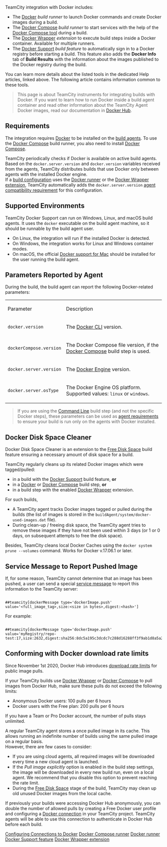 [//]: # (title: Integrating TeamCity with Docker)
[//]: # (auxiliary-id: Integrating TeamCity with Docker)

TeamCity integration with Docker includes:
* The [Docker](docker.md) _build runner_ to launch Docker commands and create Docker images during a build.
* The [Docker Compose](docker-compose.md) _build runner_ to start services with the help of the [Docker Compose tool](https://docs.docker.com/compose/) during a build.
* The [Docker Wrapper](docker-wrapper.md) _extension_ to execute build steps inside a Docker container. Available for multiple runners.
* The [Docker Support](docker-support.md) _build feature_ to automatically sign in to a Docker registry before starting a build. This feature also adds the __Docker Info__ tab of __Build Results__ with the information about the images published to the Docker registry during the build.

You can learn more details about the listed tools in the dedicated Help articles, linked above. The following article contains information common to these tools.

>This page is about TeamCity instruments for integrating builds with Docker. If you want to learn how to run Docker inside a build agent container and read other information about the TeamCity Agent Docker images, read our documentation in [Docker Hub](https://hub.docker.com/r/jetbrains/teamcity-agent/).

## Requirements

The integration requires [Docker](https://docs.docker.com/engine/installation/) to be installed on the [build agents](build-agent.md). To use the [Docker Compose](docker-compose.md) build runner, you also need to install [Docker Compose](https://docs.docker.com/compose/install/).

TeamCity periodically checks if Docker is available on active build agents. Based on the `docker.server.version` and `docker.version` variables received from the agents, TeamCity distributes builds that use Docker only between agents with the installed Docker engine.   
If a [build configuration](build-configuration.md) uses the [Docker runner](docker.md) or the [Docker Wrapper extension](docker-wrapper.md), TeamCity automatically adds the `docker.server.version` [agent compatibility requirement](configuring-agent-requirements.md) for this configuration.

## Supported Environments

TeamCity Docker Support can run on Windows, Linux, and macOS build agents. It uses the `docker` executable on the build agent machine, so it should be runnable by the build agent user.

<note>

* On Linux, the integration will run if the installed Docker is detected.
* On Windows, the integration works for Linux and Windows container modes.
* On macOS, the official [Docker support for Mac](https://docs.docker.com/docker-for-mac/install/) should be installed for the user running the build agent.

</note>

## Parameters Reported by Agent

During the build, the build agent can report the following Docker-related parameters:

<table><tr>

<td>

Parameter

</td>

<td>

Description

</td></tr><tr>

<td>

`docker.version`

</td>

<td>

The [Docker CLI](https://docs.docker.com/engine/reference/commandline/docker/) version.

</td></tr><tr>

<td>

`dockerCompose.version`

</td>

<td>

The Docker Compose file version, if the [Docker Compose](docker-compose.md) build step is used.

</td></tr><tr>

<td>

`docker.server.version`

</td>

<td>

The [Docker Engine](https://docs.docker.com/engine/reference/commandline/dockerd/) version.

</td></tr><tr>

<td>

`docker.server.osType`

</td>

<td>

The Docker Engine OS platform. Supported values: `linux` or `windows`.

</td></tr></table>

>If you are using the [Command Line](command-line.md) build step (and not the specific Docker steps), these parameters can be used as [agent requirements](agent-requirements.md) to ensure your build is run only on the agents with Docker installed.

## Docker Disk Space Cleaner

Docker Disk Space Cleaner is an extension to the [Free Disk Space](free-disk-space.md) build feature ensuring a necessary amount of disk space for a build.

TeamCity regularly cleans up its related Docker images which were tagged/pulled:
* in a build with the [Docker Support](docker-support.md) build feature, __or__
* in a [Docker](docker.md) or [Docker Compose](docker-compose.md) build step, __or__
* in a build step with the enabled [Docker Wrapper](docker-wrapper.md) extension.

For such builds,  

* A TeamCity agent tracks Docker images tagged or pulled during the builds (the list of images is stored in the `buildAgent/system/docker-used-images.dat` file).
* During clean-up / freeing disk space, the TeamCity agent tries to remove these images if they have not been used within 3 days (or 1 or 0 days, on subsequent attempts to free the disk space).

Besides, TeamCity cleans local Docker Caches using the `docker system prune --volumes` command. Works for Docker v.17.06.1 or later.

## Service Message to Report Pushed Image

If, for some reason, TeamCity cannot determine that an image has been pushed, a user can send a special [service message](service-messages.md) to report this information to the TeamCity server:

```Shell

##teamcity[dockerMessage type='dockerImage.push' value='<full_image_tag>,size:<size in bytes>,digest:<hash>']

```

For example:

```Shell

##teamcity[dockerMessage type='dockerImage.push' value='myRegistry/repo-test:17,size:2632,digest:sha256:8dc5a195c3dcdc7c288d16288ff3f9ab1d8a5a230e09afb9c8dc9215e861aa55']
```

## Conforming with Docker download rate limits

Since November 1st 2020, Docker Hub introduces [download rate limits](https://docs.docker.com/docker-hub/download-rate-limit/) for public image pulls.

If your TeamCity builds use [Docker Wrapper](docker-wrapper.md) or [Docker Compose](docker-compose.md) to pull images from Docker Hub, make sure these pulls do not exceed the following limits:

* Anonymous Docker users: 100 pulls per 6 hours
* Docker users with the Free plan: 200 pulls per 6 hours

If you have a Team or Pro Docker account, the number of pulls stays unlimited.

A regular TeamCity agent stores a once pulled image in its cache. This allows running an indefinite number of builds using the same pulled image on a regular basis.   
However, there are few cases to consider:
* If you are using cloud agents, all required images will be downloaded every time a new cloud agent is launched.
* If the _Pull image explicitly_ option is enabled in the build step settings, the image will be downloaded in every new build run, even on a local agent. We recommend that you disable this option to prevent reaching the rate limit.
* During the [Free Disk Space](free-disk-space.md) stage of the build, TeamCity may clean up old unused Docker images from the local cache.

If previously your builds were accessing Docker Hub anonymously, you can double the number of allowed pulls by creating a Free Docker user profile and configuring a [Docker connection](configuring-connections-to-docker.md) in your TeamCity project. TeamCity agents will be able to use this connection to authenticate in Docker Hub before each build.

<seealso>
        <category ref="admin-guide">
            <a href="configuring-connections-to-docker.md">Configuring Connections to Docker</a>
            <a href="docker-compose.md">Docker Compose runner</a>
            <a href="docker.md">Docker runner</a>
            <a href="docker-support.md">Docker Support feature</a>
            <a href="docker-wrapper.md">Docker Wrapper extension</a>
        </category>
</seealso>